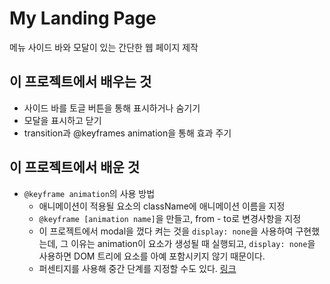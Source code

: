 # My Landing Page

메뉴 사이드 바와 모달이 있는 간단한 웹 페이지 제작

## 이 프로젝트에서 배우는 것

- 사이드 바를 토글 버튼을 통해 표시하거나 숨기기
- 모달을 표시하고 닫기
- transition과 @keyframes animation을 통해 효과 주기

## 이 프로젝트에서 배운 것

- `@keyframe animation`의 사용 방법
    - 애니메이션이 적용될 요소의 className에 애니메이션 이름을 지정
    - `@keyframe [animation name]`을 만들고, from - to로 변경사항을 지정
    - 이 프로젝트에서 modal을 껐다 켜는 것을 `display: none`을 사용하여 구현했는데,
    그 이유는 animation이 요소가 생성될 때 실행되고, `display: none`을 사용하면
    DOM 트리에 요소를 아예 포함시키지 않기 때문이다.
    - 퍼센티지를 사용해 중간 단계를 지정할 수도 있다. [링크](https://developer.mozilla.org/ko/docs/Web/CSS/CSS_Animations/Using_CSS_animations)

